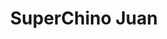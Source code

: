 ---
title: "SuperChino Juan"
url: /ciudad-autonoma-de-buenos-aires/superchino-juan/
shop: supermercado
---